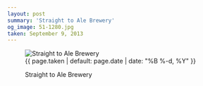 ```yaml
---
layout: post
summary: 'Straight to Ale Brewery'
og_image: 51-1280.jpg
taken: September 9, 2013
---
```


<figure class="post" data-src="{{ site.assets_url }}/{{ page.og_image }}">
<img alt="Straight to Ale Brewery" sizes="(min-width: 700px) 50vw, calc(100vw - 2rem)" src="{{ site.assets_url }}/51-640.jpg" srcset="{{ site.assets_url }}/51-1280.jpg 1280w, {{ site.assets_url }}/51-960.jpg 960w, {{ site.assets_url }}/51-640.jpg 640w, {{ site.assets_url }}/51-320.jpg 320w"/>
<figcaption>
<time>{{ page.taken | default: page.date | date: "%B %-d, %Y" }}</time>
<p>Straight to Ale Brewery</p>
</figcaption>
</figure>
